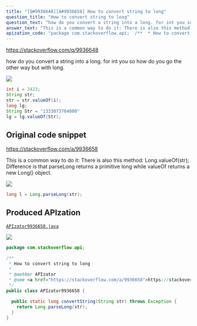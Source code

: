 ```yaml
---
title: "[Q#9936648][A#9936658] How to convert string to long"
question_title: "How to convert string to long"
question_text: "how do you convert a string into a long. for int you so how do you go the other way but with long."
answer_text: "This is a common way to do it: There is also this method: Long.valueOf(str); Difference is that parseLong returns a primitive long while valueOf returns a new Long() object."
apization_code: "package com.stackoverflow.api;  /**  * How to convert string to long  *  * @author APIzator  * @see <a href=\"https://stackoverflow.com/a/9936658\">https://stackoverflow.com/a/9936658</a>  */ public class APIzator9936658 {    public static long convertString(String str) throws Exception {     return Long.parseLong(str);   } }"
---
```


https://stackoverflow.com/q/9936648

how do you convert a string into a long.
for int you
so how do you go the other way but with long.


<div class="code-logo"><img src="/stackoverflow.png" /></div>

```java
int i = 3423;
String str;
str = str.valueOf(i);
long lg;
String Str = "1333073704000"
lg = lg.valueOf(Str);
```


## Original code snippet

https://stackoverflow.com/a/9936658

This is a common way to do it:
There is also this method: Long.valueOf(str); Difference is that parseLong returns a primitive long while valueOf returns a new Long() object.

<div class="code-logo"><img src="/stackoverflow.png" /></div>

```java
long l = Long.parseLong(str);
```

## Produced APIzation

[`APIzator9936658.java`](https://github.com/blind-papers/apization-temp-data/raw/main/search/APIzator9936658.java)

<div class="code-logo"><img src="/apizator.png" /></div>

```java
package com.stackoverflow.api;

/**
 * How to convert string to long
 *
 * @author APIzator
 * @see <a href="https://stackoverflow.com/a/9936658">https://stackoverflow.com/a/9936658</a>
 */
public class APIzator9936658 {

  public static long convertString(String str) throws Exception {
    return Long.parseLong(str);
  }
}

```
